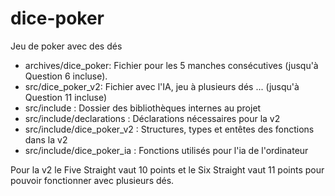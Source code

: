 # dice-poker
Jeu de poker avec des dés
- archives/dice_poker: Fichier pour les 5 manches consécutives (jusqu'à Question 6 incluse).
- src/dice_poker_v2: Fichier avec l'IA, jeu  à plusieurs dés ... (jusqu'à Question 11 incluse)
- src/include : Dossier des bibliothèques internes au projet
- src/include/declarations : Déclarations nécessaires pour la v2
- src/include/dice_poker_v2 : Structures, types et entêtes des fonctions dans la v2
- src/include/dice_poker_ia : Fonctions utilisés pour l'ia de l'ordinateur


Pour la v2 le <bold>Five Straight</bold> vaut 10 points et le <bold>Six Straight</bold> vaut 11 points pour pouvoir fonctionner avec plusieurs dés.

